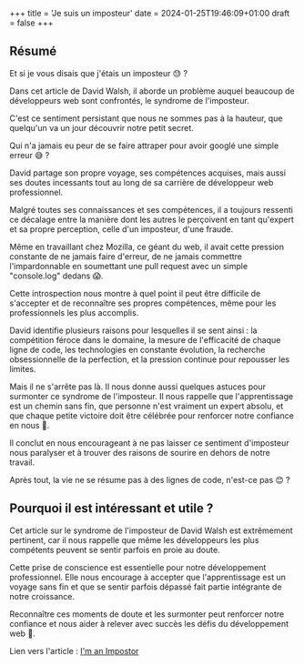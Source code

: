 +++
title = 'Je suis un imposteur'
date = 2024-01-25T19:46:09+01:00
draft = false
+++

## Résumé

Et si je vous disais que j'étais un imposteur 😓 ?

Dans cet article de David Walsh, il aborde un problème auquel beaucoup de développeurs web sont confrontés, le syndrome de l'imposteur. 

C'est ce sentiment persistant que nous ne sommes pas à la hauteur, que quelqu'un va un jour découvrir notre petit secret.

Qui n'a jamais eu peur de se faire attraper pour avoir googlé une simple erreur 😅 ? 

David partage son propre voyage, ses compétences acquises, mais aussi ses doutes incessants tout au long de sa carrière de développeur web professionnel. 

Malgré toutes ses connaissances et ses compétences, il a toujours ressenti ce décalage entre la manière dont les autres le perçoivent en tant qu'expert et sa propre perception, celle d'un imposteur, d'une fraude.

Même en travaillant chez Mozilla, ce géant du web, il avait cette pression constante de ne jamais faire d'erreur, de ne jamais commettre l'impardonnable en soumettant une pull request avec un simple "console.log" dedans 😱. 

Cette introspection nous montre à quel point il peut être difficile de s'accepter et de reconnaître ses propres compétences, même pour les professionnels les plus accomplis.

David identifie plusieurs raisons pour lesquelles il se sent ainsi : la compétition féroce dans le domaine, la mesure de l'efficacité de chaque ligne de code, les technologies en constante évolution, la recherche obsessionnelle de la perfection, et la pression continue pour repousser les limites.

Mais il ne s'arrête pas là. Il nous donne aussi quelques astuces pour surmonter ce syndrome de l'imposteur. Il nous rappelle que l'apprentissage est un chemin sans fin, que personne n'est vraiment un expert absolu, et que chaque petite victoire doit être célébrée pour renforcer notre confiance en nous 🚀. 

Il conclut en nous encourageant à ne pas laisser ce sentiment d'imposteur nous paralyser et à trouver des raisons de sourire en dehors de notre travail. 

Après tout, la vie ne se résume pas à des lignes de code, n'est-ce pas 😊 ? 

## Pourquoi il est intéressant et utile ?

Cet article sur le syndrome de l'imposteur de David Walsh est extrêmement pertinent, car il nous rappelle que même les développeurs les plus compétents peuvent se sentir parfois en proie au doute. 

Cette prise de conscience est essentielle pour notre développement professionnel. Elle nous encourage à accepter que l'apprentissage est un voyage sans fin et que se sentir parfois dépassé fait partie intégrante de notre croissance. 

Reconnaître ces moments de doute et les surmonter peut renforcer notre confiance et nous aider à relever avec succès les défis du développement web 🌟. 

Lien vers l'article : [I'm an Impostor](https://davidwalsh.name/impostor-syndrome)